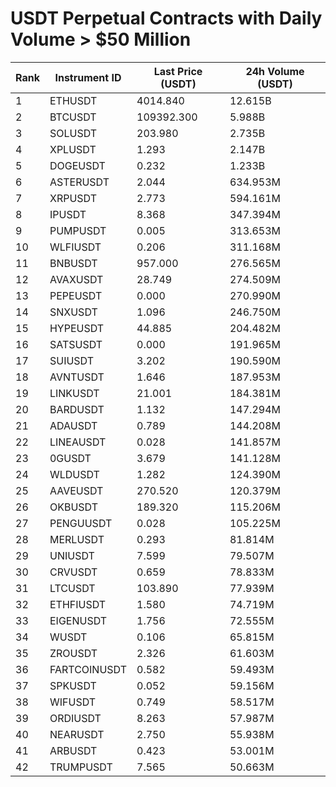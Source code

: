 # USDT Perpetual Contracts with Daily Volume > $50 Million

| Rank | Instrument ID | Last Price (USDT) | 24h Volume (USDT) |
|------|---------------|-------------------|-------------------|
| 1 | ETHUSDT | 4014.840 | 12.615B |
| 2 | BTCUSDT | 109392.300 | 5.988B |
| 3 | SOLUSDT | 203.980 | 2.735B |
| 4 | XPLUSDT | 1.293 | 2.147B |
| 5 | DOGEUSDT | 0.232 | 1.233B |
| 6 | ASTERUSDT | 2.044 | 634.953M |
| 7 | XRPUSDT | 2.773 | 594.161M |
| 8 | IPUSDT | 8.368 | 347.394M |
| 9 | PUMPUSDT | 0.005 | 313.653M |
| 10 | WLFIUSDT | 0.206 | 311.168M |
| 11 | BNBUSDT | 957.000 | 276.565M |
| 12 | AVAXUSDT | 28.749 | 274.509M |
| 13 | PEPEUSDT | 0.000 | 270.990M |
| 14 | SNXUSDT | 1.096 | 246.750M |
| 15 | HYPEUSDT | 44.885 | 204.482M |
| 16 | SATSUSDT | 0.000 | 191.965M |
| 17 | SUIUSDT | 3.202 | 190.590M |
| 18 | AVNTUSDT | 1.646 | 187.953M |
| 19 | LINKUSDT | 21.001 | 184.381M |
| 20 | BARDUSDT | 1.132 | 147.294M |
| 21 | ADAUSDT | 0.789 | 144.208M |
| 22 | LINEAUSDT | 0.028 | 141.857M |
| 23 | 0GUSDT | 3.679 | 141.128M |
| 24 | WLDUSDT | 1.282 | 124.390M |
| 25 | AAVEUSDT | 270.520 | 120.379M |
| 26 | OKBUSDT | 189.320 | 115.206M |
| 27 | PENGUUSDT | 0.028 | 105.225M |
| 28 | MERLUSDT | 0.293 | 81.814M |
| 29 | UNIUSDT | 7.599 | 79.507M |
| 30 | CRVUSDT | 0.659 | 78.833M |
| 31 | LTCUSDT | 103.890 | 77.939M |
| 32 | ETHFIUSDT | 1.580 | 74.719M |
| 33 | EIGENUSDT | 1.756 | 72.555M |
| 34 | WUSDT | 0.106 | 65.815M |
| 35 | ZROUSDT | 2.326 | 61.603M |
| 36 | FARTCOINUSDT | 0.582 | 59.493M |
| 37 | SPKUSDT | 0.052 | 59.156M |
| 38 | WIFUSDT | 0.749 | 58.517M |
| 39 | ORDIUSDT | 8.263 | 57.987M |
| 40 | NEARUSDT | 2.750 | 55.938M |
| 41 | ARBUSDT | 0.423 | 53.001M |
| 42 | TRUMPUSDT | 7.565 | 50.663M |
